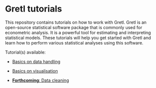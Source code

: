 # Gretl tutorials
This repository contains tutorials on how to work with Gretl. Gretl is an open-source statistical software package that is commonly used for econometric analysis. It is a powerful tool for estimating and interpreting statistical models. These tutorials will help you get started with Gretl and learn how to perform various statistical analyses using this software.


Tutorial(s) available:

- [Basics on data handling](https://github.com/atecon/gretl_tutorials/blob/main/basics_datahandling/basics_datahandling.md)

- [Basics on visualisation](https://github.com/atecon/gretl_tutorials/blob/main/basics_visualisation/basics_visualisation.md)

- [**Forthcoming**: Data cleaning](https://github.com/atecon/gretl_tutorials/blob/main/basics_datahandling.md)
